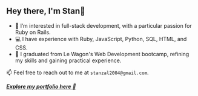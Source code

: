 
## Hey there, I'm Stan🐧

- 👀 I’m interested in full-stack development, with a particular passion for Ruby on Rails.
- 💻 I have experience with Ruby, JavaScript, Python, SQL, HTML, and CSS.
- 🌱 I graduated from Le Wagon's Web Development bootcamp, refining my skills and gaining practical experience.

📫 Feel free to reach out to me at `stanzal2004@gmail.com`.

***[Explore my portfolio here 🚀](https://stan-portfolio-92a21856d53c.herokuapp.com/)***


